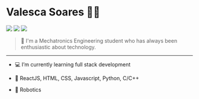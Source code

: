 # Valesca Soares :woman_technologist:

<!-- [![Linkedin](https://img.shields.io/badge/-LinkedIn-black?style=flat&logo=Linkedin&logoColor=white&link=https://www.linkedin.com/in/valesca-soares)](https://www.linkedin.com/in/valesca-soares/) 
[![Site](https://img.shields.io/badge/-Website-black?style=flat&logo=github&logoColor=white&link=https://valsoares.github.io/meusite)](https://valsoares.github.io/meusite)
[![Gmail Badge](https://img.shields.io/badge/-Email-black?style=flat&logo=Gmail&logoColor=white&link=mailto:valescasoares@gmail.com)](mailto:valescasoares@gmail.com)
-->

<a href="https://www.linkedin.com/in/valesca-soares/" target="_blank"><img src="https://img.shields.io/badge/-LinkedIn-black?style=flat&logo=Linkedin&logoColor=white"/></a>
<a href="https://valsoares.github.io/meusite" target="_blank"><img src="https://img.shields.io/badge/-Website-black?style=flat&logo=github&logoColor=white"/></a>
<a href="mailto:valescasoares@gmail.com" target="_blank"><img src="https://img.shields.io/badge/-Email-black?style=flat&logo=Gmail&logoColor=white"/></a>

> :electric_plug: I'm a Mechatronics Engineering student who has always been enthusiastic about technology.
---

- :computer: I’m currently learning full stack development

- :mechanical_arm: ReactJS, HTML, CSS, Javascript, Python, C/C++

- :black_heart: Robotics

<!--
**valsoares/valsoares** is a ✨ _special_ ✨ repository because its `README.md` (this file) appears on your GitHub profile.

Here are some ideas to get you started:

- 🔭 I’m currently working on ...
- 🌱 I’m currently learning ...
- 👯 I’m looking to collaborate on ...
- 🤔 I’m looking for help with ...
- 💬 Ask me about ...
- 📫 How to reach me: ...
- 😄 Pronouns: ...
- ⚡ Fun fact: ...
-->

